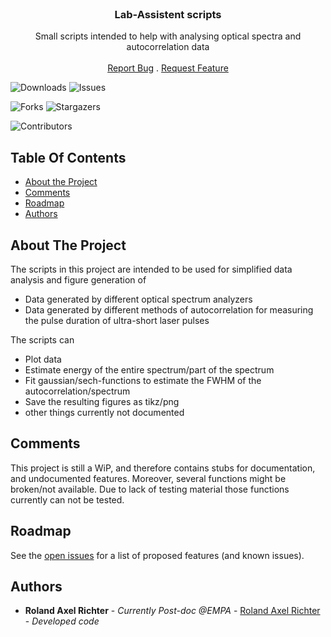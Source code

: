 <br/>
<p align="center">
  <h3 align="center">Lab-Assistent scripts</h3>

  <p align="center">
    Small scripts intended to help with analysing optical spectra and autocorrelation data
    <br/>
    <br/>
    <a href="https://github.com/anates/LabAssistentScripts/issues">Report Bug</a>
    .
    <a href="https://github.com/anates/LabAssistentScripts/issues">Request Feature</a>
  </p>
</p>

![Downloads](https://img.shields.io/github/downloads/anates/LabAssistentScripts/total) ![Issues](https://img.shields.io/github/issues/anates/LabAssistentScripts) 

![Forks](https://img.shields.io/github/forks/anates/LabAssistentScripts?style=social) ![Stargazers](https://img.shields.io/github/stars/anates/LabAssistentScripts?style=social) 

![Contributors](https://img.shields.io/github/contributors/anates/LabAssistentScripts?color=dark-green) 

## Table Of Contents

* [About the Project](#about-the-project)
* [Comments](#comments)
* [Roadmap](#roadmap)
* [Authors](#authors)

## About The Project

The scripts in this project are intended to be used for simplified data analysis and figure generation of 
* Data generated by different optical spectrum analyzers
* Data generated by different methods of autocorrelation for measuring the pulse duration of ultra-short laser pulses

The scripts can
* Plot data
* Estimate energy of the entire spectrum/part of the spectrum
* Fit gaussian/sech-functions to estimate the FWHM of the autocorrelation/spectrum
* Save the resulting figures as tikz/png
* other things currently not documented

## Comments

This project is still a WiP, and therefore contains stubs for documentation, and undocumented features. Moreover, several functions might be broken/not available. Due to lack of testing material those functions currently can not be tested.

## Roadmap

See the [open issues](https://github.com/anates/LabAssistentScripts/issues) for a list of proposed features (and known issues).

## Authors

* **Roland Axel Richter** - *Currently Post-doc @EMPA* - [Roland Axel Richter](https://github.com/anates) - *Developed code*

